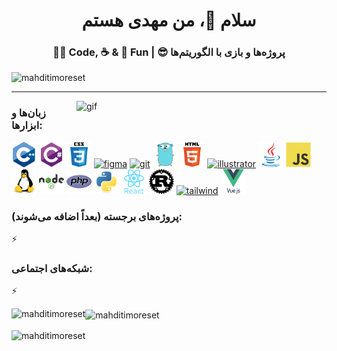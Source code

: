 <h1 align="center">سلام 👋، من مهدی هستم</h1>
<h3 align="center">👨‍💻 Code, ☕ & 🚀 Fun | 😎 پروژه‌ها و بازی با الگوریتم‌ها</h3>

<p align="left"> <img src="https://komarev.com/ghpvc/?username=mahditimoreset&label=Profile%20views&color=0e75b6&style=flat" alt="mahditimoreset" /> </p>

---
<img align="right" alt="gif" width="400" src="https://miro.medium.com/1*gReLR6hZjwyBxHmfLN1AVw.gif">

<h3 align="left">زبان‌ها و ابزارها:</h3>
<p align="left">
  <a href="#" target="_blank" rel="noreferrer"><img src="https://raw.githubusercontent.com/devicons/devicon/master/icons/cplusplus/cplusplus-original.svg" alt="cplusplus" width="40" height="40"/></a>
  <a href="#" target="_blank" rel="noreferrer"><img src="https://raw.githubusercontent.com/devicons/devicon/master/icons/csharp/csharp-original.svg" alt="csharp" width="40" height="40"/></a>
  <a href="#" target="_blank" rel="noreferrer"><img src="https://raw.githubusercontent.com/devicons/devicon/master/icons/css3/css3-original-wordmark.svg" alt="css3" width="40" height="40"/></a>
  <a href="#" target="_blank" rel="noreferrer"><img src="https://www.vectorlogo.zone/logos/figma/figma-icon.svg" alt="figma" width="40" height="40"/></a>
  <a href="#" target="_blank" rel="noreferrer"><img src="https://www.vectorlogo.zone/logos/git-scm/git-scm-icon.svg" alt="git" width="40" height="40"/></a>
  <a href="#" target="_blank" rel="noreferrer"><img src="https://raw.githubusercontent.com/devicons/devicon/master/icons/go/go-original.svg" alt="go" width="40" height="40"/></a>
  <a href="#" target="_blank" rel="noreferrer"><img src="https://raw.githubusercontent.com/devicons/devicon/master/icons/html5/html5-original-wordmark.svg" alt="html5" width="40" height="40"/></a>
  <a href="#" target="_blank" rel="noreferrer"><img src="https://www.vectorlogo.zone/logos/adobe_illustrator/adobe_illustrator-icon.svg" alt="illustrator" width="40" height="40"/></a>
  <a href="#" target="_blank" rel="noreferrer"><img src="https://raw.githubusercontent.com/devicons/devicon/master/icons/java/java-original.svg" alt="java" width="40" height="40"/></a>
  <a href="#" target="_blank" rel="noreferrer"><img src="https://raw.githubusercontent.com/devicons/devicon/master/icons/javascript/javascript-original.svg" alt="javascript" width="40" height="40"/></a>
  <a href="#" target="_blank" rel="noreferrer"><img src="https://raw.githubusercontent.com/devicons/devicon/master/icons/linux/linux-original.svg" alt="linux" width="40" height="40"/></a>
  <a href="#" target="_blank" rel="noreferrer"><img src="https://raw.githubusercontent.com/devicons/devicon/master/icons/nodejs/nodejs-original-wordmark.svg" alt="nodejs" width="40" height="40"/></a>
  <a href="#" target="_blank" rel="noreferrer"><img src="https://raw.githubusercontent.com/devicons/devicon/master/icons/php/php-original.svg" alt="php" width="40" height="40"/></a>
  <a href="#" target="_blank" rel="noreferrer"><img src="https://raw.githubusercontent.com/devicons/devicon/master/icons/python/python-original.svg" alt="python" width="40" height="40"/></a>
  <a href="#" target="_blank" rel="noreferrer"><img src="https://raw.githubusercontent.com/devicons/devicon/master/icons/react/react-original-wordmark.svg" alt="react" width="40" height="40"/></a>
  <a href="#" target="_blank" rel="noreferrer"><img src="https://raw.githubusercontent.com/devicons/devicon/master/icons/rust/rust-plain.svg" alt="rust" width="40" height="40"/></a>
  <a href="#" target="_blank" rel="noreferrer"><img src="https://www.vectorlogo.zone/logos/tailwindcss/tailwindcss-icon.svg" alt="tailwind" width="40" height="40"/></a>
  <a href="#" target="_blank" rel="noreferrer"><img src="https://raw.githubusercontent.com/devicons/devicon/master/icons/vuejs/vuejs-original-wordmark.svg" alt="vuejs" width="40" height="40"/></a>
</p>

<h3 align="left">پروژه‌های برجسته (بعداً اضافه می‌شوند):</h3>
<p align="left">⚡ </p>

<h3 align="left">شبکه‌های اجتماعی:</h3>
<p align="left">⚡</p>

<p>
  <img align="left" src="https://github-readme-stats.vercel.app/api/top-langs?username=mahditimoreset&show_icons=true&locale=en&layout=compact" alt="mahditimoreset" />
</p>
<p>
  <img align="center" src="https://github-readme-stats.vercel.app/api?username=mahditimoreset&show_icons=true&locale=en" alt="mahditimoreset" />
</p>
<p>
  <img align="center" src="https://github-readme-streak-stats.herokuapp.com/?user=mahditimoreset&" alt="mahditimoreset" />
</p>
